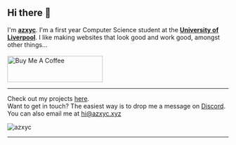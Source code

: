 ## Hi there 👋
I'm [**azxyc**](https://azxyc.xyz). I'm a first year Computer Science student at the [**University of Liverpool**](https://liv.ac.uk). I like making websites that look good and work good, amongst other things... <br/><br/>
<a href="https://www.buymeacoffee.com/azxycdev" target="_blank"><img src="https://cdn.buymeacoffee.com/buttons/v2/default-yellow.png" alt="Buy Me A Coffee" style="height: 60px !important;width: 217px !important;" ></a><hr/>

Check out my projects [here](https://azxyc.xyz/projects). <br/>
Want to get in touch? The easiest way is to drop me a message on [Discord](https://dsc.bio/azxyc). <br/>
You can also email me at hi@azxyc.xyz

![azxyc](https://github-readme-stats.vercel.app/api?username=azxyc&hide=stars,issues&count_private=true&show_icons=true&theme=apprentice)<br/>


----
